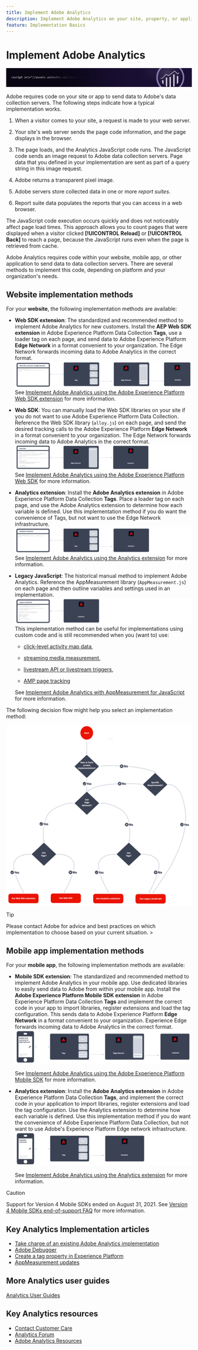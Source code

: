 ```yaml
---
title: Implement Adobe Analytics
description: Implement Adobe Analytics on your site, property, or application.
feature: Implementation Basics
---
```

# Implement Adobe Analytics

![Banner](../../assets/doc_banner_implement.png)

Adobe requires code on your site or app to send data to Adobe's data collection servers. The following steps indicate how a typical implementation works.

1.  When a visitor comes to your site, a request is made to your web server.
2.  Your site's web server sends the page code information, and the page displays in the browser.
3.  The page loads, and the Analytics JavaScript code runs.
   The JavaScript code sends an image request to Adobe data collection servers. Page data that you defined in your implementation are sent as part of a query string in this image request.

4.  Adobe returns a transparent pixel image.
5.  Adobe servers store collected data in one or more *report suites*.
6.  Report suite data populates the reports that you can access in a web browser.

The JavaScript code execution occurs quickly and does not noticeably affect page load times. This approach allows you to count pages that were displayed when a visitor clicked **[!UICONTROL Reload]** or **[!UICONTROL Back]** to reach a page, because the JavaScript runs even when the page is retrieved from cache.

Adobe Analytics requires code within your website, mobile app, or other application to send data to data collection servers. There are several methods to implement this code, depending on platform and your organization's needs.

## Website implementation methods

For your **website**, the following implementation methods are available:

*   **Web SDK extension**: The standardized and recommended method to implement Adobe Analytics for new customers. Install the **AEP Web SDK extension** in Adobe Experience Platform Data Collection **Tags**, use a loader tag on each page, and send data to Adobe Experience Platform **Edge Network** in a format convenient to your organization. The Edge Network forwards incoming data to Adobe Analytics in the correct format.
![Web SDK extension](./assets/websdk-extension-implementation.png)
See [Implement Adobe Analytics using the Adobe Experience Platform Web SDK extension](./aep-edge/overview.md) for more information.

*   **Web SDK**: You can manually load the Web SDK libraries on your site if you do not want to use Adobe Experience Platform Data Collection. Reference the Web SDK library (`alloy.js`) on each page, and send the desired tracking calls to the Adobe Experience Platform **Edge Network** in a format convenient to your organization. The Edge Network forwards incoming data to Adobe Analytics in the correct format.
![Web SDK](./assets/websdk-implementation.png)
See [Implement Adobe Analytics using the Adobe Experience Platform Web SDK](./aep-edge/overview.md) for more information.


*   **Analytics extension**: Install the **Adobe Analytics extension** in Adobe Experience Platform Data Collection **Tags**. Place a loader tag on each page, and use the Adobe Analytics extension to determine how each variable is defined. Use this implementation method if you do want the convenience of Tags, but not want to use the Edge Network infrastructure.
![Adobe Analytics extension](./assets/analytics-extension-implementation.png)
See [Implement Adobe Analytics using the Analytics extension](launch/overview.md) for more information.

*   **Legacy JavaScript**: The historical manual method to implement Adobe Analytics. Reference the AppMeasurement library (`AppMeasurement.js`) on each page and then outline variables and settings used in an implementation. 
![Legacy JavaScript](./assets/appmeasurement-implementation.png)
This implementation method can be useful for implementations using custom code and is still recommended when you (want to) use:

    *   [click-level activity map data](../analyze/activity-map/activity-map.md), 
    
    *   [streaming media measurement](https://experienceleague.adobe.com/docs/media-analytics/using/media-overview.html?lang=en),

    *   [livestream API or livestream triggers](https://github.com/AdobeDocs/analytics-1.4-apis/blob/master/docs/live-stream-api/getting_started.md),

    *   [AMP page tracking](./other/amp.md)

    See [Implement Adobe Analytics with AppMeasurement for JavaScript](js/overview.md) for more information.

The following decision flow might help you select an implementation method:

![Decision Tree](./assets/decision-tree.png)


>[!TIP]
>
>Please contact Adobe for advice and best practices on which implementation to choose based on your current situation. >

## Mobile app implementation methods

For your **mobile app**, the following implementation methods are available:

*   **Mobile SDK extension**: The standardized and recommended method to implement Adobe Analytics in your mobile app. Use dedicated libraries to easily send data to Adobe from within your mobile app. Install the **Adobe Experience Platform Mobile SDK extension** in Adobe Experience Platform Data Collection **Tags** and implement the correct code in your app to import libraries, register extensions and load the tag configuration. This sends data to Adobe Experience Platform **Edge Network** in a format convenient to your organization. Experience Edge forwards incoming data to Adobe Analytics in the correct format.
![Mobile SDK extension](./assets/mobilesdk-extension.png)

    See [Implement Adobe Analytics using the Adobe Experience Platform Mobile SDK](../implement/aep-edge/mobile-sdk/overview.md) for more information.

*   **Analytics extension**: Install the **Adobe Analytics extension** in Adobe Experience Platform Data Collection **Tags**, and implement the correct code in your application to import libraries, register extensions and load the tag configuration. Use the Analytics extension to determine how each variable is defined. Use this implementation method if you do want the convenience of Adobe Experience Platform Data Collection, but not want to use Adobe's Experience Platform Edge network infrastructure.
![Analytics extension](./assets/mobilesdk-analytics-extension.png)

    See [Implement Adobe Analytics using the Analytics extension](../implement/aep-edge/mobile-sdk/overview.md) for more information.


>[!CAUTION]
>
>Support for Version 4 Mobile SDKs ended on August 31, 2021. See [Version 4 Mobile SDKs end-of-support FAQ](https://developer.adobe.com/client-sdks/documentation/v4-end-of-life-faq/) for more information.

## Key Analytics Implementation articles

* [Take charge of an existing Adobe Analytics implementation](/help/implement/prepare/existing-implementation.md)
* [Adobe Debugger](validate/debugger.md)
* [Create a tag property in Experience Platform](launch/create-analytics-property.md)
* [AppMeasurement updates](appmeasurement-updates.md)

## More Analytics user guides

[Analytics User Guides](https://experienceleague.adobe.com/docs/analytics.html)

## Key Analytics resources

* [Contact Customer Care](https://experienceleague.adobe.com/?support-solution=Analytics#support)
* [Analytics Forum](https://experienceleaguecommunities.adobe.com/t5/adobe-analytics/ct-p/adobe-analytics-community)
* [Adobe Analytics Resources](https://experienceleaguecommunities.adobe.com/t5/adobe-analytics-discussions/adobe-analytics-resources/m-p/276666)
